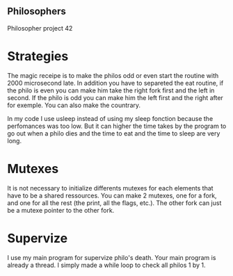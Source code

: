 ## Philosophers
Philosopher project 42

# Strategies

The magic receipe is to make the philos odd or even start the routine with 2000 microsecond late. In addition you have to separeted the eat routine, if the philo is even you can make him take the right fork first and the left in second. If the philo is odd you can make him the left first and the right after for exemple. You can also make the countrary.

In my code I use usleep instead of using my sleep fonction because the perfomances was too low. But it can higher the time takes by the program to go out when a philo dies and the time to eat and the time to sleep are very long.

# Mutexes 

It is not necessary to initialize differents mutexes for each elements that have to be a shared ressources. You can make 2 mutexes, one for a fork, and one for all the rest (the print, all the flags, etc.). The other fork can just be a mutexe pointer to the other fork.

# Supervize

I use my main program for supervize philo's death. Your main program is already a thread. I simply made a while loop to check all philos 1 by 1.
